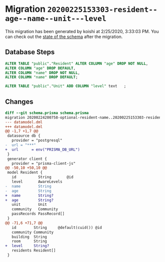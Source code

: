 # Migration `20200225153303-resident--age--name--unit---level`

This migration has been generated by koishi at 2/25/2020, 3:33:03 PM.
You can check out the [state of the schema](./schema.prisma) after the migration.

## Database Steps

```sql
ALTER TABLE "public"."Resident" ALTER COLUMN "age" DROP NOT NULL,
ALTER COLUMN "age" DROP DEFAULT,
ALTER COLUMN "name" DROP NOT NULL,
ALTER COLUMN "name" DROP DEFAULT;

ALTER TABLE "public"."Unit" ADD COLUMN "level" text   ;
```

## Changes

```diff
diff --git schema.prisma schema.prisma
migration 20200224200758-optional-resident-name..20200225153303-resident--age--name--unit---level
--- datamodel.dml
+++ datamodel.dml
@@ -1,7 +1,7 @@
 datasource db {
   provider = "postgresql"
-  url = "***"
+  url      = env("PRISMA_DB_URL")
 }
 generator client {
   provider = "prisma-client-js"
@@ -50,10 +50,10 @@
 model Resident {
   id          String       @id
   level       AwareLevels
-  name        String
-  age         String
+  name        String?
+  age         String?
   unit        Unit
   community   Community
   passRecords PassRecord[]
 }
@@ -71,6 +71,7 @@
   id        String     @default(cuid()) @id
   community Community
   building  String
   room      String
+  level     String?
   residents Resident[]
 }
```


